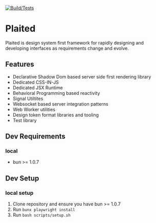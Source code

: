 [![Build/Tests](https://github.com/plaited/plaited/actions/workflows/tests.yml/badge.svg)](https://github.com/plaited/plaited/actions/workflows/tests.yml)

# Plaited
Plaited is design system first framework for rapidly designing and developing interfaces as requirements change and evolve.

## Features
- Declarative Shadow Dom based server side first rendering library
- Dedicated  CSS-IN-JS
- Dedicated JSX Runtime
- Behavioral Programming based reactivity
- Signal Utiltites
- Websocket based server integration patterns
- Web Worker utilities
- Design token format libraries and tooling
- Test library

## Dev Requirements

### local

- bun >= 1.0.7

## Dev Setup

### local setup

1. Clone repository and ensure you have bun >= 1.0.7
2. Run `bunx playwright install`
3. Run `bash scripts/setup.sh`
